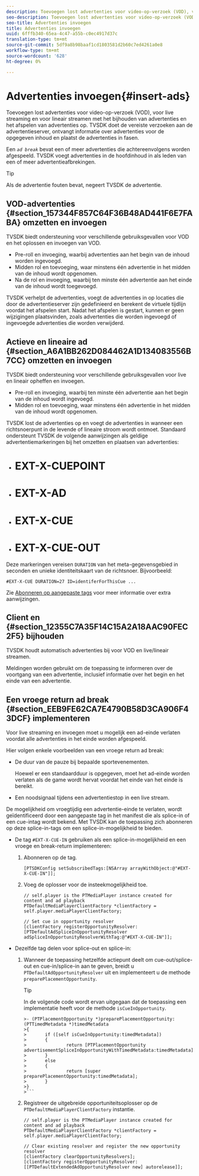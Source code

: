 ```yaml
---
description: Toevoegen lost advertenties voor video-op-verzoek (VOD), voor live streaming en voor lineair streamen met het bijhouden van advertenties en het afspelen van advertenties op. TVSDK doet de vereiste verzoeken aan de advertentieserver, ontvangt informatie over advertenties voor de opgegeven inhoud en plaatst de advertenties in fasen.
seo-description: Toevoegen lost advertenties voor video-op-verzoek (VOD), voor live streaming en voor lineair streamen met het bijhouden van advertenties en het afspelen van advertenties op. TVSDK doet de vereiste verzoeken aan de advertentieserver, ontvangt informatie over advertenties voor de opgegeven inhoud en plaatst de advertenties in fasen.
seo-title: Advertenties invoegen
title: Advertenties invoegen
uuid: 6fffb340-65ea-4c47-a55b-c0ec4917d37c
translation-type: tm+mt
source-git-commit: 5df9a8b98baaf1cd1803581d2b60c7ed4261a0e8
workflow-type: tm+mt
source-wordcount: '628'
ht-degree: 0%

---
```



# Advertenties invoegen{#insert-ads}

Toevoegen lost advertenties voor video-op-verzoek (VOD), voor live streaming en voor lineair streamen met het bijhouden van advertenties en het afspelen van advertenties op. TVSDK doet de vereiste verzoeken aan de advertentieserver, ontvangt informatie over advertenties voor de opgegeven inhoud en plaatst de advertenties in fasen.

Een *`ad break`* bevat een of meer advertenties die achtereenvolgens worden afgespeeld. TVSDK voegt advertenties in de hoofdinhoud in als leden van een of meer advertentieafbrekingen.

>[!TIP]
>
>Als de advertentie fouten bevat, negeert TVSDK de advertentie.

## VOD-advertenties {#section_157344F857C64F36B48AD441F6E7FABA} omzetten en invoegen

TVSDK biedt ondersteuning voor verschillende gebruiksgevallen voor VOD en het oplossen en invoegen van VOD.

* Pre-roll en invoeging, waarbij advertenties aan het begin van de inhoud worden ingevoegd.
* Midden rol en toevoeging, waar minstens één advertentie in het midden van de inhoud wordt opgenomen.
* Na de rol en invoeging, waarbij ten minste één advertentie aan het einde van de inhoud wordt toegevoegd.

TVSDK verhelpt de advertenties, voegt de advertenties in op locaties die door de advertentieserver zijn gedefinieerd en berekent de virtuele tijdlijn voordat het afspelen start. Nadat het afspelen is gestart, kunnen er geen wijzigingen plaatsvinden, zoals advertenties die worden ingevoegd of ingevoegde advertenties die worden verwijderd.

## Actieve en lineaire ad {#section_A6A1BB262D084462A1D134083556B7CC} omzetten en invoegen

TVSDK biedt ondersteuning voor verschillende gebruiksgevallen voor live en lineair opheffen en invoegen.

* Pre-roll en invoeging, waarbij ten minste één advertentie aan het begin van de inhoud wordt ingevoegd.
* Midden rol en toevoeging, waar minstens één advertentie in het midden van de inhoud wordt opgenomen.

TVSDK lost de advertenties op en voegt de advertenties in wanneer een richtsnoerpunt in de levende of lineaire stroom wordt ontmoet. Standaard ondersteunt TVSDK de volgende aanwijzingen als geldige advertentiemarkeringen bij het omzetten en plaatsen van advertenties:

* # EXT-X-CUEPOINT
* # EXT-X-AD
* # EXT-X-CUE
* # EXT-X-CUE-OUT

Deze markeringen vereisen `DURATION` van het meta-gegevensgebied in seconden en unieke identiteitskaart van de richtsnoer. Bijvoorbeeld:

```
#EXT-X-CUE DURATION=27 ID=identiferForThisCue ... 
```

Zie [Abonneren op aangepaste tags](../ad-insertion/c-psdk-ios-1.4-custom-tags-configure/t-psdk-ios-1.4-custom-tags-subscribe.md) voor meer informatie over extra aanwijzingen.

## Client en {#section_12355C7A35F14C15A2A18AAC90FEC2F5} bijhouden

TVSDK houdt automatisch advertenties bij voor VOD en live/lineair streamen.

Meldingen worden gebruikt om de toepassing te informeren over de voortgang van een advertentie, inclusief informatie over het begin en het einde van een advertentie.

## Een vroege return ad break {#section_EEB9FE62CA7E4790B58D3CA906F43DCF} implementeren

Voor live streaming en invoegen moet u mogelijk een ad-einde verlaten voordat alle advertenties in het einde worden afgespeeld.

Hier volgen enkele voorbeelden van een vroege return ad break:

* De duur van de pauze bij bepaalde sportevenementen.

   Hoewel er een standaardduur is opgegeven, moet het ad-einde worden verlaten als de game wordt hervat voordat het einde van het einde is bereikt.
* Een noodsignaal tijdens een advertentiestop in een live stream.

De mogelijkheid om vroegtijdig een advertentie-einde te verlaten, wordt geïdentificeerd door een aangepaste tag in het manifest die als splice-in of een cue-intag wordt bekend. Met TVSDK kan de toepassing zich abonneren op deze splice-in-tags om een splice-in-mogelijkheid te bieden.

* De tag `#EXT-X-CUE-IN` gebruiken als een splice-in-mogelijkheid en een vroege en break-return implementeren:

   1. Abonneren op de tag.

      ```
      [PTSDKConfig setSubscribedTags:[NSArray arrayWithObject:@"#EXT-X-CUE-IN"]];
      ```

   1. Voeg de oplosser voor de insteekmogelijkheid toe.

      ```
      // self.player is the PTMediaPlayer instance created for content and ad playback 
      PTDefaultMediaPlayerClientFactory *clientFactory = self.player.mediaPlayerClientFactory; 
      
      // Set cue in opportunity resolver 
      [clientFactory registerOpportunityResolver:[PTDefaultAdSpliceInOpportunityResolver adSpliceInOpportunityResolverWithTag:@"#EXT-X-CUE-IN"]];
      ```

* Dezelfde tag delen voor splice-out en splice-in:

   1. Wanneer de toepassing hetzelfde actiepunt deelt om cue-out/splice-out en cue-in/splice-in aan te geven, breidt u `PTDefaultAdOpportunityResolver` uit en implementeert u de methode `preparePlacementOpportunity`.

      >[!TIP]
      >
      >In de volgende code wordt ervan uitgegaan dat de toepassing een implementatie heeft voor de methode `isCueInOpportunity`.
      >
      >
      ```
      >- (PTPlacementOpportunity *)preparePlacementOpportunity:(PTTimedMetadata *)timedMetadata 
      >{ 
      >       if ([self isCueInOpportunity:timedMetadata]) 
      >       { 
      >               return [PTPlacementOpportunity advertisementSpliceInOpportunityWithTimedMetadata:timedMetadata]; 
      >       } 
      >       else 
      >       { 
      >               return [super preparePlacementOpportunity:timedMetadata]; 
      >       } 
      >}
      >```

   1. Registreer de uitgebreide opportuniteitsoplosser op de `PTDefaultMediaPlayerClientFactory` instantie.

      ```
      // self.player is the PTMediaPlayer instance created for content and ad playback 
      PTDefaultMediaPlayerClientFactory *clientFactory = self.player.mediaPlayerClientFactory; 
      
      // Clear existing resolver and register the new opportunity resolver 
      [clientFactory clearOpportunityResolvers]; 
      [clientFactory registerOpportunityResolver:[[PTDefaultExtendedAdOpportunityResolver new] autorelease]];
      ```

